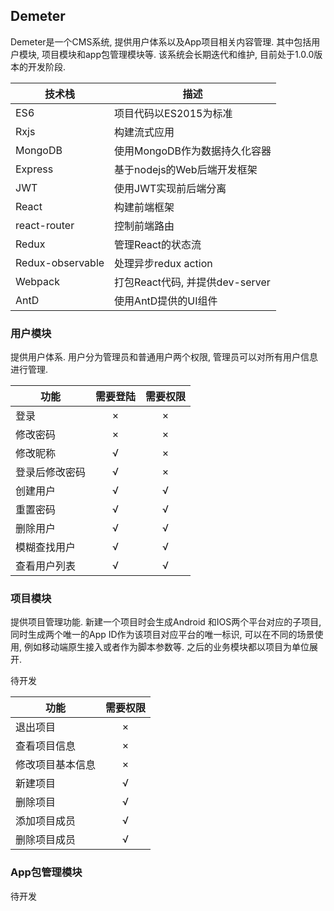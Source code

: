Demeter
---

Demeter是一个CMS系统, 提供用户体系以及App项目相关内容管理. 其中包括用户模块, 项目模块和app包管理模块等. 该系统会长期迭代和维护, 目前处于1.0.0版本的开发阶段.

| 技术栈 | 描述 |
| --- | ---------- |
| ES6 | 项目代码以ES2015为标准 |
| Rxjs | 构建流式应用 |
| MongoDB | 使用MongoDB作为数据持久化容器 |
| Express | 基于nodejs的Web后端开发框架 |
| JWT | 使用JWT实现前后端分离 |
| React | 构建前端框架 |
| react-router | 控制前端路由 |
| Redux | 管理React的状态流 |
| Redux-observable | 处理异步redux action |
| Webpack | 打包React代码, 并提供dev-server |
| AntD | 使用AntD提供的UI组件 |

### 用户模块

提供用户体系. 用户分为管理员和普通用户两个权限, 管理员可以对所有用户信息进行管理. 

| 功能 | 需要登陆 | 需要权限 |
| --- | :---: | :---: |
| 登录 | × | × |
| 修改密码 | × | × |
| 修改昵称 | √ | × |
| 登录后修改密码 | √ | × |
| 创建用户 | √ | √ |
| 重置密码 | √ | √ |
| 删除用户 | √ | √ |
| 模糊查找用户 | √ | √ |
| 查看用户列表 | √ | √ |

### 项目模块

提供项目管理功能. 新建一个项目时会生成Android 和IOS两个平台对应的子项目, 同时生成两个唯一的App ID作为该项目对应平台的唯一标识, 可以在不同的场景使用, 例如移动端原生接入或者作为脚本参数等. 之后的业务模块都以项目为单位展开.

待开发

| 功能 | 需要权限 |
| --- | :---: |
| 退出项目 | × |
| 查看项目信息 | × |
| 修改项目基本信息 | × |
| 新建项目 | √ |
| 删除项目 | √ |
| 添加项目成员 | √ |
| 删除项目成员 | √ |

### App包管理模块

待开发


